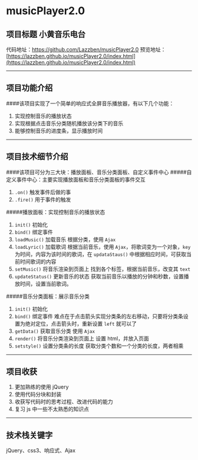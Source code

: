 # musicPlayer2.0
## 项目标题 小黄音乐电台
代码地址：https://github.com/Lazzben/musicPlayer2.0
预览地址：[https://lazzben.github.io/musicPlayer2.0/index.html](https://lazzben.github.io/musicPlayer2.0/index.html)

---
## 项目功能介绍
####该项目实现了一个简单的响应式全屏音乐播放器，有以下几个功能：
1. 实现控制音乐的播放状态
2. 实现根据点击音乐分类随机播放该分类下的音乐
3. 能够控制音乐的进度条，显示播放时间
---
## 项目技术细节介绍
####该项目可分为三大块：播放面板、音乐分类面板、自定义事件中心
#####自定义事件中心：主要实现播放面板和音乐分类面板的事件交互
1. `.on()`  触发事件后做的事
2. `.fire()` 用于事件的触发

#####播放面板：实现控制音乐的播放状态
1. `init()`  初始化
2. `bind()` 绑定事件
3. `loadMusic()` 加载音乐
根据分类，使用 `Ajax`
4. `loadLyric()` 加载歌词
根据当前音乐，使用 `Ajax`，将歌词变为一个对象，`key` 为时间，内容为该时间的歌词，在 `updataStaus()` 中根据相应时间，可获取当前时间歌词的内容
5. `setMusic()` 将音乐渲染到页面上
找到各个标签，根据当前音乐，改变其 `text`
6. `updateStatus()` 更新音乐的状态
获取当前音乐以播放的分钟和秒数，设置播放时间，设置当前歌词。

#####音乐分类面板：展示音乐分类
1. `init()` 初始化
2. `bind()` 绑定事件
难点在于点击箭头实现分类条的左右移动，只要将分类条设置为绝对定位，点击箭头时，重新设置 `left` 就可以了
3. `getData()` 获取音乐分类
使用 `Ajax`
4. `render()` 将音乐分类渲染到页面上
设置 html，并放入页面
5. `setstyle()` 设置分类条的长度
获取分类个数和一个分类的长度，两者相乘
---
## 项目收获
1. 更加熟练的使用 jQuery
2. 使用代码分块和封装
3. 收获写代码时的思考过程、改进代码的能力
4. 复习 js 中一些不太熟悉的知识点
---
## 技术栈关键字
jQuery、css3、响应式、Ajax